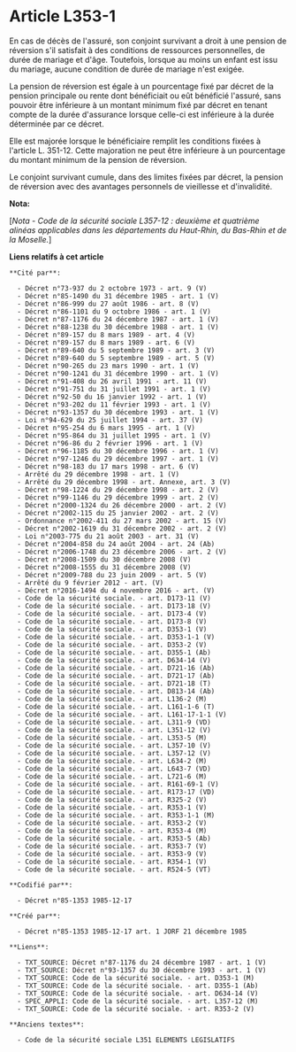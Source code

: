 # Article L353-1

En cas de décès de l'assuré, son conjoint survivant a droit à une pension de réversion s'il satisfait à des conditions de
ressources personnelles, de durée de mariage et d'âge. Toutefois, lorsque au moins un enfant est issu du mariage, aucune
condition de durée de mariage n'est exigée. 

La pension de réversion est égale à un pourcentage fixé par décret de la pension principale ou rente dont bénéficiait ou eût
bénéficié l'assuré, sans pouvoir être inférieure à un montant minimum fixé par décret en tenant compte de la durée
d'assurance lorsque celle-ci est inférieure à la durée déterminée par ce décret. 

Elle est majorée lorsque le bénéficiaire remplit les conditions fixées à l'article L. 351-12. Cette majoration ne peut être
inférieure à un pourcentage du montant minimum de la pension de réversion. 

Le conjoint survivant cumule, dans des limites fixées par décret, la pension de réversion avec des avantages personnels de
vieillesse et d'invalidité.

**Nota:**

[*Nota - Code de la sécurité sociale L357-12 : deuxième et quatrième alinéas applicables dans les départements du Haut-Rhin,
du Bas-Rhin et de la Moselle.*]

**Liens relatifs à cet article**

	**Cité par**:

	  - Décret n°73-937 du 2 octobre 1973 - art. 9 (V)
	  - Décret n°85-1490 du 31 décembre 1985 - art. 1 (V)
	  - Décret n°86-999 du 27 août 1986 - art. 8 (V)
	  - Décret n°86-1101 du 9 octobre 1986 - art. 1 (V)
	  - Décret n°87-1176 du 24 décembre 1987 - art. 1 (V)
	  - Décret n°88-1238 du 30 décembre 1988 - art. 1 (V)
	  - Décret n°89-157 du 8 mars 1989 - art. 4 (V)
	  - Décret n°89-157 du 8 mars 1989 - art. 6 (V)
	  - Décret n°89-640 du 5 septembre 1989 - art. 3 (V)
	  - Décret n°89-640 du 5 septembre 1989 - art. 5 (V)
	  - Décret n°90-265 du 23 mars 1990 - art. 1 (V)
	  - Décret n°90-1241 du 31 décembre 1990 - art. 1 (V)
	  - Décret n°91-408 du 26 avril 1991 - art. 11 (V)
	  - Décret n°91-751 du 31 juillet 1991 - art. 1 (V)
	  - Décret n°92-50 du 16 janvier 1992 - art. 1 (V)
	  - Décret n°93-202 du 11 février 1993 - art. 1 (V)
	  - Décret n°93-1357 du 30 décembre 1993 - art. 1 (V)
	  - Loi n°94-629 du 25 juillet 1994 - art. 37 (V)
	  - Décret n°95-254 du 6 mars 1995 - art. 1 (V)
	  - Décret n°95-864 du 31 juillet 1995 - art. 1 (V)
	  - Décret n°96-86 du 2 février 1996 - art. 1 (V)
	  - Décret n°96-1185 du 30 décembre 1996 - art. 1 (V)
	  - Décret n°97-1246 du 29 décembre 1997 - art. 1 (V)
	  - Décret n°98-183 du 17 mars 1998 - art. 6 (V)
	  - Arrêté du 29 décembre 1998 - art. 1 (V)
	  - Arrêté du 29 décembre 1998 - art. Annexe, art. 3 (V)
	  - Décret n°98-1224 du 29 décembre 1998 - art. 2 (V)
	  - Décret n°99-1146 du 29 décembre 1999 - art. 2 (V)
	  - Décret n°2000-1324 du 26 décembre 2000 - art. 2 (V)
	  - Décret n°2002-115 du 25 janvier 2002 - art. 2 (V)
	  - Ordonnance n°2002-411 du 27 mars 2002 - art. 15 (V)
	  - Décret n°2002-1619 du 31 décembre 2002 - art. 2 (V)
	  - Loi n°2003-775 du 21 août 2003 - art. 31 (V)
	  - Décret n°2004-858 du 24 août 2004 - art. 24 (Ab)
	  - Décret n°2006-1748 du 23 décembre 2006 - art. 2 (V)
	  - Décret n°2008-1509 du 30 décembre 2008 (V)
	  - Décret n°2008-1555 du 31 décembre 2008 (V)
	  - Décret n°2009-788 du 23 juin 2009 - art. 5 (V)
	  - Arrêté du 9 février 2012 - art. (V)
	  - Décret n°2016-1494 du 4 novembre 2016 - art. (V)
	  - Code de la sécurité sociale. - art. D173-11 (V)
	  - Code de la sécurité sociale. - art. D173-18 (V)
	  - Code de la sécurité sociale. - art. D173-4 (V)
	  - Code de la sécurité sociale. - art. D173-8 (V)
	  - Code de la sécurité sociale. - art. D353-1 (V)
	  - Code de la sécurité sociale. - art. D353-1-1 (V)
	  - Code de la sécurité sociale. - art. D353-2 (V)
	  - Code de la sécurité sociale. - art. D355-1 (Ab)
	  - Code de la sécurité sociale. - art. D634-14 (V)
	  - Code de la sécurité sociale. - art. D721-16 (Ab)
	  - Code de la sécurité sociale. - art. D721-17 (Ab)
	  - Code de la sécurité sociale. - art. D721-18 (T)
	  - Code de la sécurité sociale. - art. D813-14 (Ab)
	  - Code de la sécurité sociale. - art. L136-2 (M)
	  - Code de la sécurité sociale. - art. L161-1-6 (T)
	  - Code de la sécurité sociale. - art. L161-17-1-1 (V)
	  - Code de la sécurité sociale. - art. L311-9 (VD)
	  - Code de la sécurité sociale. - art. L351-12 (V)
	  - Code de la sécurité sociale. - art. L353-5 (M)
	  - Code de la sécurité sociale. - art. L357-10 (V)
	  - Code de la sécurité sociale. - art. L357-12 (V)
	  - Code de la sécurité sociale. - art. L634-2 (M)
	  - Code de la sécurité sociale. - art. L643-7 (VD)
	  - Code de la sécurité sociale. - art. L721-6 (M)
	  - Code de la sécurité sociale. - art. R161-69-1 (V)
	  - Code de la sécurité sociale. - art. R173-17 (VD)
	  - Code de la sécurité sociale. - art. R325-2 (V)
	  - Code de la sécurité sociale. - art. R353-1 (V)
	  - Code de la sécurité sociale. - art. R353-1-1 (M)
	  - Code de la sécurité sociale. - art. R353-2 (V)
	  - Code de la sécurité sociale. - art. R353-4 (M)
	  - Code de la sécurité sociale. - art. R353-5 (Ab)
	  - Code de la sécurité sociale. - art. R353-7 (V)
	  - Code de la sécurité sociale. - art. R353-9 (V)
	  - Code de la sécurité sociale. - art. R354-1 (V)
	  - Code de la sécurité sociale. - art. R524-5 (VT)

	**Codifié par**:

	  - Décret n°85-1353 1985-12-17

	**Créé par**:

	  - Décret n°85-1353 1985-12-17 art. 1 JORF 21 décembre 1985

	**Liens**:

	  - TXT_SOURCE: Décret n°87-1176 du 24 décembre 1987 - art. 1 (V)
	  - TXT_SOURCE: Décret n°93-1357 du 30 décembre 1993 - art. 1 (V)
	  - TXT_SOURCE: Code de la sécurité sociale. - art. D353-1 (M)
	  - TXT_SOURCE: Code de la sécurité sociale. - art. D355-1 (Ab)
	  - TXT_SOURCE: Code de la sécurité sociale. - art. D634-14 (V)
	  - SPEC_APPLI: Code de la sécurité sociale. - art. L357-12 (M)
	  - TXT_SOURCE: Code de la sécurité sociale. - art. R353-2 (V)

	**Anciens textes**:

	  - Code de la sécurité sociale L351 ELEMENTS LEGISLATIFS
